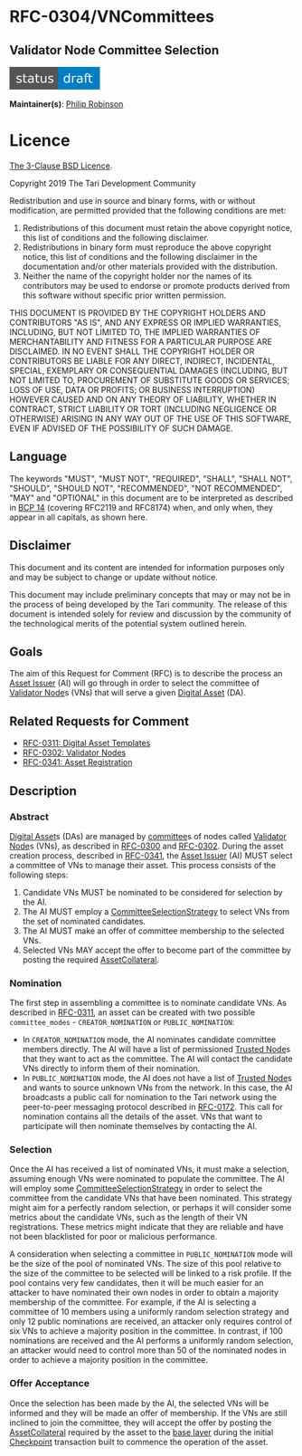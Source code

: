 # RFC-0304/VNCommittees

## Validator Node Committee Selection

![status: draft](theme/images/status-draft.svg)

**Maintainer(s)**: [Philip Robinson](https://github.com/philipr-za)

# Licence

[The 3-Clause BSD Licence](https://opensource.org/licenses/BSD-3-Clause).

Copyright 2019 The Tari Development Community

Redistribution and use in source and binary forms, with or without modification, are permitted provided that the
following conditions are met:

1. Redistributions of this document must retain the above copyright notice, this list of conditions and the following
   disclaimer.
2. Redistributions in binary form must reproduce the above copyright notice, this list of conditions and the following
   disclaimer in the documentation and/or other materials provided with the distribution.
3. Neither the name of the copyright holder nor the names of its contributors may be used to endorse or promote products
   derived from this software without specific prior written permission.

THIS DOCUMENT IS PROVIDED BY THE COPYRIGHT HOLDERS AND CONTRIBUTORS "AS IS", AND ANY EXPRESS OR IMPLIED WARRANTIES,
INCLUDING, BUT NOT LIMITED TO, THE IMPLIED WARRANTIES OF MERCHANTABILITY AND FITNESS FOR A PARTICULAR PURPOSE ARE
DISCLAIMED. IN NO EVENT SHALL THE COPYRIGHT HOLDER OR CONTRIBUTORS BE LIABLE FOR ANY DIRECT, INDIRECT, INCIDENTAL,
SPECIAL, EXEMPLARY OR CONSEQUENTIAL DAMAGES (INCLUDING, BUT NOT LIMITED TO, PROCUREMENT OF SUBSTITUTE GOODS OR
SERVICES; LOSS OF USE, DATA OR PROFITS; OR BUSINESS INTERRUPTION) HOWEVER CAUSED AND ON ANY THEORY OF LIABILITY,
WHETHER IN CONTRACT, STRICT LIABILITY OR TORT (INCLUDING NEGLIGENCE OR OTHERWISE) ARISING IN ANY WAY OUT OF THE USE OF
THIS SOFTWARE, EVEN IF ADVISED OF THE POSSIBILITY OF SUCH DAMAGE.

## Language

The keywords "MUST", "MUST NOT", "REQUIRED", "SHALL", "SHALL NOT", "SHOULD", "SHOULD NOT", "RECOMMENDED", 
"NOT RECOMMENDED", "MAY" and "OPTIONAL" in this document are to be interpreted as described in 
[BCP 14](https://tools.ietf.org/html/bcp14) (covering RFC2119 and RFC8174) when, and only when, they appear in all capitals, as 
shown here.

## Disclaimer

This document and its content are intended for information purposes only and may be subject to change or update
without notice.

This document may include preliminary concepts that may or may not be in the process of being developed by the Tari
community. The release of this document is intended solely for review and discussion by the community of the
technological merits of the potential system outlined herein.

## Goals

The aim of this Request for Comment (RFC) is to describe the process an [Asset Issuer] (AI) will go through in order to 
select the committee of [Validator Node]s
(VNs) that will serve a given [Digital Asset] (DA).

## Related Requests for Comment
* [RFC-0311: Digital Asset Templates](RFC-0311_AssetTemplates.md)
* [RFC-0302: Validator Nodes](RFC-0302_ValidatorNodes.md)
* [RFC-0341: Asset Registration](RFC-0341_AssetRegistration.md)

## Description

### Abstract
[Digital Asset]s (DAs) are managed by [committee]s of nodes called [Validator Node]s (VNs), as described in 
[RFC-0300](RFC-0300_DAN.md) and [RFC-0302](RFC-0302_ValidatorNodes.md). During the asset creation process, described in 
[RFC-0341](RFC-0341_AssetRegistration.md), the [Asset Issuer] (AI) MUST select a committee of VNs to manage their asset. 
This process consists of the following steps:

1. Candidate VNs MUST be nominated to be considered for selection by the AI.
2. The AI MUST employ a [CommitteeSelectionStrategy] to select VNs from the set of nominated candidates.
3. The AI MUST make an offer of committee membership to the selected VNs.
4. Selected VNs MAY accept the offer to become part of the committee by posting the required [AssetCollateral].

### Nomination
The first step in assembling a committee is to nominate candidate VNs. As described in 
[RFC-0311](RFC-0311_AssetTemplates.md), an asset can be created with two possible `committee_modes` - `CREATOR_NOMINATION` 
or `PUBLIC_NOMINATION`:

- In `CREATOR_NOMINATION` mode, the AI nominates candidate committee members directly. The AI will have a list of permissioned 
  [Trusted Node]s that they want to act as the committee. The AI will contact the candidate VNs directly to inform them of 
  their nomination.
- In `PUBLIC_NOMINATION` mode, the AI does not have a list of [Trusted Node]s and wants to source unknown VNs from the 
  network. In this case, the AI broadcasts a public call for nomination to the Tari network using the peer-to-peer messaging 
  protocol described in [RFC-0172](RFC-0172_PeerToPeerMessagingProtocol.md). This call for nomination contains all the 
  details of the asset. VNs that want to participate will then nominate themselves by contacting the AI.

### Selection
Once the AI has received a list of nominated VNs, it must make a selection, assuming enough VNs were nominated to populate 
the committee. The AI will employ some [CommitteeSelectionStrategy] in order to select the committee from the candidate 
VNs that have been nominated. This strategy might aim for a perfectly random selection, or perhaps it will consider some 
metrics about the candidate VNs, such as the length of their VN registrations. These metrics might indicate that they are reliable 
and have not been blacklisted for poor or malicious performance.

A consideration when selecting a committee in `PUBLIC_NOMINATION` mode will be the size of the pool of nominated VNs. 
The size of this pool relative to the size of the committee to be selected will be linked to a risk profile. If the pool 
contains very few candidates, then it will be much easier for an attacker to have nominated their own nodes in order to 
obtain a majority membership of the committee. For example, if the AI is selecting a committee of 10 members using a uniformly 
random selection strategy and only 12 public nominations are received, an attacker only requires control of six VNs to 
achieve a majority position in the committee. In contrast, if 100 nominations are received and the AI performs a 
uniformly random selection, an attacker would need to control more than 50 of the nominated nodes in order to achieve a 
majority position in the committee.

### Offer Acceptance
Once the selection has been made by the AI, the selected VNs will be informed and they will be made an offer of membership. 
If the VNs are still inclined to join the committee, they will accept the offer by posting the [AssetCollateral] 
required by the asset to the [base layer] during the initial [Checkpoint] transaction built to commence the operation of 
the asset.

[assetcollateral]: Glossary.md#assetcollateral
[asset issuer]: Glossary.md#asset-issuer
[base layer]: Glossary.md#base-layer
[checkpoint]: Glossary.md#checkpoint
[digital asset]: Glossary.md#digital-asset
[committee]: Glossary.md#committee
[CommitteeSelectionStrategy]: Glossary.md#committeeselectionstrategy
[validator node]: Glossary.md#validator-node
[digital asset network]: Glossary.md#digital-asset-network
[trusted node]: Glossary.md#trusted-node
